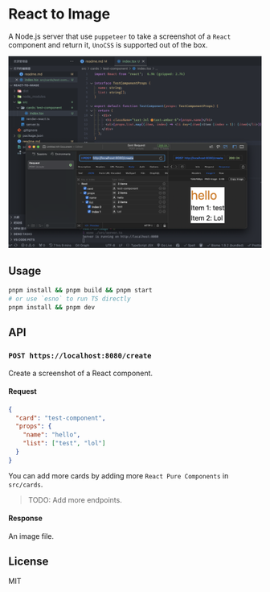 # React to Image

A Node.js server that use `puppeteer` to take a screenshot of a `React` component and return it, `UnoCSS` is supported out of the box.

![screenshot](./docs/demo.png)

## Usage

```bash
pnpm install && pnpm build && pnpm start
# or use `esno` to run TS directly
pnpm install && pnpm dev
```

## API

### `POST https://localhost:8080/create`

Create a screenshot of a React component.

#### Request

```json
{
  "card": "test-component",
  "props": {
    "name": "hello",
    "list": ["test", "lol"]
  }
}
```

You can add more cards by adding more `React Pure Components` in `src/cards`.

> TODO: Add more endpoints.

#### Response

An image file.

## License

MIT
